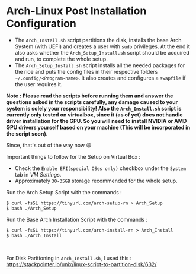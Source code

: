 # Arch-Linux Post Installation Configuration

- The ```Arch_Install.sh``` script partitions the disk, installs the base Arch System (with UEFI) and creates a user with ```sudo``` privileges. At the end
it also asks whether the ```Arch_Setup_Install.sh``` script should be acquired and run, to complete the whole setup.
- The ```Arch_Setup_Install.sh``` script installs all the needed packages for the rice and puts the config files in their respective folders ```~/.config/<Program-name>```. It also creates and configures a ```swapfile``` if the user requires it. 

**Note : Please read the scripts before running them and answer the questions asked in the scripts carefully, any damage caused to your system is solely
your responsibility! Also the ```Arch_Install.sh``` script is currently only tested on virtualbox, since it (as of yet) does not handle driver installation
for the GPU. So you will need to install NVIDIA or AMD GPU drivers yourself based on your machine (This will be incorporated in the script soon).**

Since, that's out of the way now :smile:

Important things to follow for the Setup on Virtual Box :
- Check the ```Enable EFI(special OSes only)``` checkbox under the ```System``` tab in *VM Settings*.
- Approximately ```30-35GB``` storage recommended for the whole setup.

Run the Arch Setup Script with the commands :

```
$ curl -fsSL https://tinyurl.com/arch-setup-rn > Arch_Setup
$ bash ./Arch_Setup
```

Run the Base Arch Installation Script with the commands :

```
$ curl -fsSL https://tinyurl.com/arch-install-rn > Arch_Install
$ bash ./Arch_Install
```

<br />

For Disk Paritioning in ```Arch_Install.sh```, I used this : https://stackpointer.io/unix/linux-script-to-partition-disk/632/

